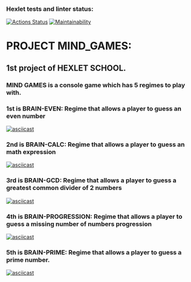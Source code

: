 ### Hexlet tests and linter status:
[![Actions Status](https://github.com/ArtourBatiskaf/python-project-49/actions/workflows/hexlet-check.yml/badge.svg)](https://github.com/ArtourBatiskaf/python-project-49/actions)
[![Maintainability](https://api.codeclimate.com/v1/badges/3552ce47e1aff5d77927/maintainability)](https://codeclimate.com/github/ArtourBatiskaf/python-project-49/maintainability)
# PROJECT MIND_GAMES:
## 1st project of HEXLET SCHOOL.
### MIND GAMES is a console game which has 5 regimes to play with.
### 1st is BRAIN-EVEN: Regime that allows a player to guess an even number
[![asciicast](https://asciinema.org/a/0J81x8DG7uc1FVrSg3wbAK3Z9.svg)](https://asciinema.org/a/0J81x8DG7uc1FVrSg3wbAK3Z9)
### 2nd is BRAIN-CALC: Regime that allows a player to guess an math expression 
[![asciicast](https://asciinema.org/a/Tv4szv6BsXphBnj4ujY0miI8G.svg)](https://asciinema.org/a/Tv4szv6BsXphBnj4ujY0miI8G)
### 3rd is BRAIN-GCD: Regime that allows a player to guess a greatest common divider of 2 numbers
[![asciicast](https://asciinema.org/a/p0EdRgfFVmLQvCrdvH35bYZjY.svg)](https://asciinema.org/a/p0EdRgfFVmLQvCrdvH35bYZjY)
### 4th is BRAIN-PROGRESSION: Regime that allows a player to guess a missing number of numbers progression
[![asciicast](https://asciinema.org/a/Uja7JCPK2r9W2NS4yIdHvkTnt.svg)](https://asciinema.org/a/Uja7JCPK2r9W2NS4yIdHvkTnt)
### 5th is BRAIN-PRIME: Regime that allows a player to guess a prime number.
[![asciicast](https://asciinema.org/a/DQ3ikC3INMAENFtx4yY1rkgK0.svg)](https://asciinema.org/a/DQ3ikC3INMAENFtx4yY1rkgK0)
